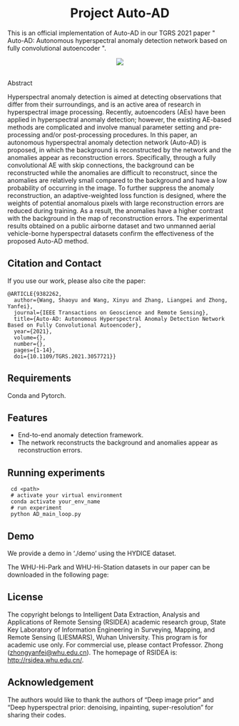  <h1 align="center"> Project Auto-AD </h1>
This is an official implementation of Auto-AD in our TGRS 2021 paper " Auto-AD: Autonomous hyperspectral anomaly detection network based on fully convolutional autoencoder ".

<p align="center">
  <a href="https://github.com/TulioOParreiras/ProjectTemplate/issues">
    </a>
    <img src="https://github.com/lzz11834/SGIDN/blob/master/imgs/Chapter.3-Fig.3.png" />
	<br>
	<br>
</p

Abstract

Hyperspectral anomaly detection is aimed at detecting observations that differ from their surroundings, and is an active area of research in hyperspectral image processing. Recently, autoencoders (AEs) have been applied in hyperspectral anomaly detection; however, the existing AE-based methods are complicated and involve manual parameter setting and pre-processing and/or post-processing procedures. In this paper, an autonomous hyperspectral anomaly detection network (Auto-AD) is proposed, in which the background is reconstructed by the network and the anomalies appear as reconstruction errors. Specifically, through a fully convolutional AE with skip connections, the background can be reconstructed while the anomalies are difficult to reconstruct, since the anomalies are relatively small compared to the background and have a low probability of occurring in the image. To further suppress the anomaly reconstruction, an adaptive-weighted loss function is designed, where the weights of potential anomalous pixels with large reconstruction errors are reduced during training. As a result, the anomalies have a higher contrast with the background in the map of reconstruction errors. The experimental results obtained on a public airborne dataset and two unmanned aerial vehicle-borne hyperspectral datasets confirm the effectiveness of the proposed Auto-AD method. 

## Citation and Contact

If you use our work, please also cite the paper:

```
@ARTICLE{9382262,
  author={Wang, Shaoyu and Wang, Xinyu and Zhang, Liangpei and Zhong, Yanfei},
  journal={IEEE Transactions on Geoscience and Remote Sensing}, 
  title={Auto-AD: Autonomous Hyperspectral Anomaly Detection Network Based on Fully Convolutional Autoencoder}, 
  year={2021},
  volume={},
  number={},
  pages={1-14},
  doi={10.1109/TGRS.2021.3057721}}
```


## Requirements

Conda and Pytorch. 

## Features
* End-to-end anomaly detection framework.
* The network reconstructs the background and anomalies appear as reconstruction errors.


## Running experiments


```
 cd <path>
 # activate your virtual environment
 conda activate your_env_name
 # run experiment
 python AD_main_loop.py
```


## Demo
We provide a demo in ‘./demo’ using the HYDICE dataset. 

The WHU-Hi-Park and WHU-Hi-Station datasets in our paper can be downloaded in the following page:




## License
The copyright belongs to Intelligent Data Extraction, Analysis and Applications of Remote Sensing (RSIDEA) academic research group, State Key Laboratory of Information Engineering in Surveying, Mapping, and Remote Sensing (LIESMARS), Wuhan University. This program is for academic use only. For commercial use, please contact Professor. Zhong (zhongyanfei@whu.edu.cn). The homepage of RSIDEA is: http://rsidea.whu.edu.cn/.

## Acknowledgement

The authors would like to thank the authors of “Deep image prior” and “Deep hyperspectral prior: denoising, inpainting, super-resolution” for sharing their codes. 
